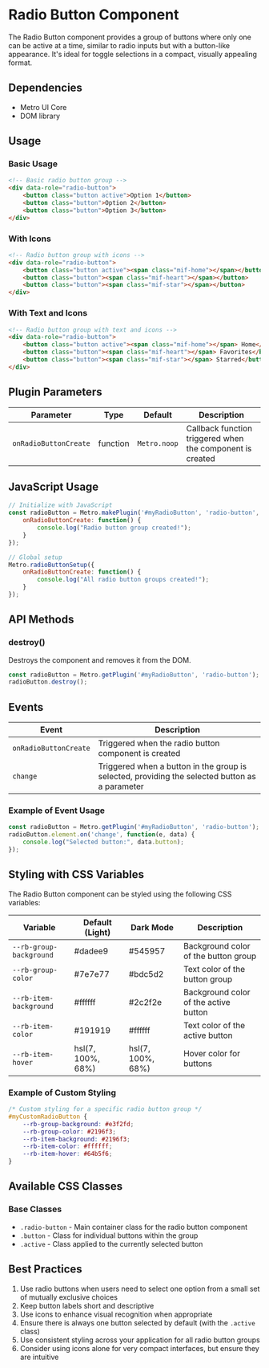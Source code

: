 # Radio Button Component

The Radio Button component provides a group of buttons where only one can be active at a time, similar to radio inputs but with a button-like appearance. It's ideal for toggle selections in a compact, visually appealing format.

## Dependencies

- Metro UI Core
- DOM library

## Usage

### Basic Usage

```html
<!-- Basic radio button group -->
<div data-role="radio-button">
    <button class="button active">Option 1</button>
    <button class="button">Option 2</button>
    <button class="button">Option 3</button>
</div>
```

### With Icons

```html
<!-- Radio button group with icons -->
<div data-role="radio-button">
    <button class="button active"><span class="mif-home"></span></button>
    <button class="button"><span class="mif-heart"></span></button>
    <button class="button"><span class="mif-star"></span></button>
</div>
```

### With Text and Icons

```html
<!-- Radio button group with text and icons -->
<div data-role="radio-button">
    <button class="button active"><span class="mif-home"></span> Home</button>
    <button class="button"><span class="mif-heart"></span> Favorites</button>
    <button class="button"><span class="mif-star"></span> Starred</button>
</div>
```

## Plugin Parameters

| Parameter | Type | Default | Description |
| --------- | ---- | ------- | ----------- |
| `onRadioButtonCreate` | function | `Metro.noop` | Callback function triggered when the component is created |

## JavaScript Usage

```javascript
// Initialize with JavaScript
const radioButton = Metro.makePlugin('#myRadioButton', 'radio-button', {
    onRadioButtonCreate: function() {
        console.log("Radio button group created!");
    }
});

// Global setup
Metro.radioButtonSetup({
    onRadioButtonCreate: function() {
        console.log("All radio button groups created!");
    }
});
```

## API Methods

### destroy()
Destroys the component and removes it from the DOM.

```javascript
const radioButton = Metro.getPlugin('#myRadioButton', 'radio-button');
radioButton.destroy();
```

## Events

| Event | Description |
| ----- | ----------- |
| `onRadioButtonCreate` | Triggered when the radio button component is created |
| `change` | Triggered when a button in the group is selected, providing the selected button as a parameter |

### Example of Event Usage

```javascript
const radioButton = Metro.getPlugin('#myRadioButton', 'radio-button');
radioButton.element.on('change', function(e, data) {
    console.log("Selected button:", data.button);
});
```

## Styling with CSS Variables

The Radio Button component can be styled using the following CSS variables:

| Variable | Default (Light) | Dark Mode | Description |
| -------- | --------------- | --------- | ----------- |
| `--rb-group-background` | #dadee9 | #545957 | Background color of the button group |
| `--rb-group-color` | #7e7e77 | #bdc5d2 | Text color of the button group |
| `--rb-item-background` | #ffffff | #2c2f2e | Background color of the active button |
| `--rb-item-color` | #191919 | #ffffff | Text color of the active button |
| `--rb-item-hover` | hsl(7, 100%, 68%) | hsl(7, 100%, 68%) | Hover color for buttons |

### Example of Custom Styling

```css
/* Custom styling for a specific radio button group */
#myCustomRadioButton {
    --rb-group-background: #e3f2fd;
    --rb-group-color: #2196f3;
    --rb-item-background: #2196f3;
    --rb-item-color: #ffffff;
    --rb-item-hover: #64b5f6;
}
```

## Available CSS Classes

### Base Classes
- `.radio-button` - Main container class for the radio button component
- `.button` - Class for individual buttons within the group
- `.active` - Class applied to the currently selected button

## Best Practices

1. Use radio buttons when users need to select one option from a small set of mutually exclusive choices
2. Keep button labels short and descriptive
3. Use icons to enhance visual recognition when appropriate
4. Ensure there is always one button selected by default (with the `.active` class)
5. Use consistent styling across your application for all radio button groups
6. Consider using icons alone for very compact interfaces, but ensure they are intuitive